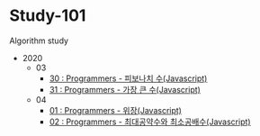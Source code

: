 # Study-101
Algorithm study

- 2020
    - 03
        - [30 : Programmers - 피보나치 수(Javascript)](https://github.com/Whis-dev/study-101/blob/master/2020/03/(30)Programmers-%ED%94%BC%EB%B3%B4%EB%82%98%EC%B9%98%EC%88%98.md)
        - [31 : Programmers - 가장 큰 수(Javascript)](https://github.com/Whis-dev/study-101/blob/master/2020/03/(31)Programmers-%EA%B0%80%EC%9E%A5%ED%81%B0%EC%88%98.md)
    - 04
        - [01 : Programmers - 위장(Javascript)](https://github.com/Whis-dev/study-101/blob/master/2020/04/(01)Programmers-%EC%9C%84%EC%9E%A5.md)
        - [02 : Programmers - 최대공약수와 최소공배수(Javascript)](https://github.com/Whis-dev/study-101/blob/master/2020/04/(02)Programmers-%EC%B5%9C%EB%8C%80%EA%B3%B5%EC%95%BD%EC%88%98%EC%99%80%EC%B5%9C%EC%86%8C%EA%B3%B5%EB%B0%B0%EC%88%98.md)